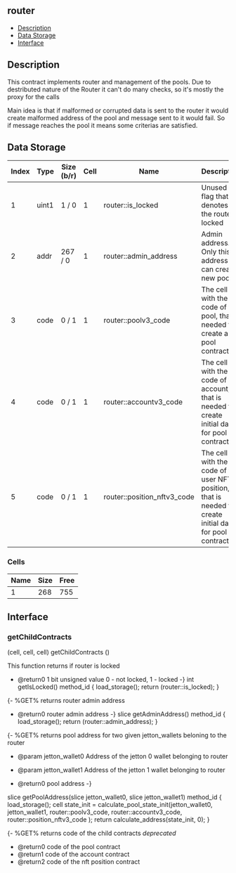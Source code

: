 ## router

* [Description](#description)
* [Data Storage](#data-storage)
* [Interface](#interface)

## Description 
          
This contract implements router and management of the pools. Due to destributed nature of the Router it can't do many checks, so it's mostly the proxy for the calls

Main idea is that if malformed or corrupted data is sent to the router it would create malformed address of the pool and message sent to it would fail.
So if message reaches the pool it means some criterias are satisfied.


## Data Storage 
<table data-full-width="true">
<thead>
<tr><th>Index</th><th>Type</th><th>Size (b/r)</th><th>Cell</th><th>Name</th><th>Description</th></tr>
</thead>
<tbody>
<tr><td>1</td><td>uint1</td><td> 1 /  0</td><td>1</td><td>router::is_locked</td><td>Unused - flag that denotes if the router is locked  </tr>
<tr><td>2</td><td>addr</td><td> 267 /  0</td><td>1</td><td>router::admin_address</td><td>Admin address. Only this address can create new pools  </tr>
<tr><td>3</td><td>code</td><td> 0 /  1</td><td>1</td><td>router::poolv3_code</td><td>The cell with the code of the pool, that is needed to create a pool contract  </tr>
<tr><td>4</td><td>code</td><td> 0 /  1</td><td>1</td><td>router::accountv3_code</td><td>The cell with the code of the account, that is needed to create initial data for pool contract  </tr>
<tr><td>5</td><td>code</td><td> 0 /  1</td><td>1</td><td>router::position_nftv3_code</td><td>The cell with the code of the user NFT position, that is needed to create initial data for pool contract  </tr>
</tbody>
</table>


### Cells 
| Name |   Size  |   Free  |
| ---  |  ---    |  ---    |
| 1  | 268 | 755 | 

## Interface 
### getChildContracts
 
(cell, cell, cell) getChildContracts ()
 
 
  This function returns if router is locked

  * @return0 1 bit unsigned value 0 - not locked, 1 - locked
-}
int getIsLocked() method_id {
    load_storage();
    return (router::is_locked);
}

{- %GET%
  returns router admin address

  * @return0 router admin address
-}
slice getAdminAddress() method_id {
    load_storage();
    return (router::admin_address);
}

{- %GET%
  returns pool address for two given jetton_wallets beloning to the router 

  * @param jetton_wallet0  Address of the jetton 0 wallet belonging to router
  * @param jetton_wallet1  Address of the jetton 1 wallet belonging to router

  * @return0 pool address
-}

slice getPoolAddress(slice jetton_wallet0, slice jetton_wallet1) method_id {
    load_storage();
    cell state_init = calculate_pool_state_init(jetton_wallet0, jetton_wallet1, router::poolv3_code, router::accountv3_code, router::position_nftv3_code );
    return calculate_address(state_init, 0);
}

{- %GET%
  returns code of the child contracts *deprecated*

  * @return0 code of the pool contract
  * @return1 code of the account contract
  * @return2 code of the nft position contract
  
 